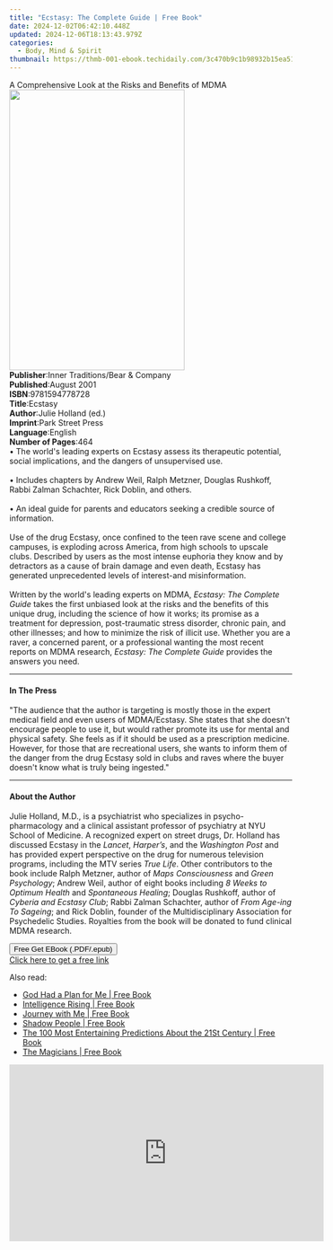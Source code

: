 ```yaml
---
title: "Ecstasy: The Complete Guide | Free Book"
date: 2024-12-02T06:42:10.448Z
updated: 2024-12-06T18:13:43.979Z
categories:
  - Body, Mind & Spirit
thumbnail: https://thmb-001-ebook.techidaily.com/3c470b9c1b98932b15ea5157abe5e3f663c4f0528d0e213418f8c0bff4a4924c.jpg
---
```

<main id="book-container">
  <div class="flex flex-col">
    <div class="book-brief flex-1 py-6 px-4 sm:p-6 md:py-10 md:px-8">
      <!-- brief-->
      <div class="book-brief-main">
        A Comprehensive Look at the Risks and Benefits of MDMA
      </div>
    </div>
    <div
      class="book-meta-info flex-1 grid gap-4 col-start-1 col-end-3 row-start-1 sm:mb-6 sm:grid-cols-4 lg:gap-6 lg:col-start-2 lg:row-end-6 lg:row-span-6 lg:mb-0"
    >
      <div
        class="book-meta-info-left place-content-center mt-4 p-4 text-sm leading-6 col-start-2 col-span-2 dark:text-slate-400"
      >
        <img
          class="w-full h-500 object-cover rounded-lg sm:h-255 sm:col-span-2 lg:col-span-full"
          src="https://img-001-ebook.techidaily.com/8def235a5f492c8137244ecfac636e35243b062deb6fdc6bf9ea8d5bd04665dc.jpg"
          alt=""
          width="312"
          height="500"
        />
      </div>
      <div
        class="book-meta-info-right mt-2 col-start-1 row-start-2 col-span-3 self-center"
      >
        <!-- meta data  -->
        <div class="flex flex-col px-4 md:px-8">
          <div class="flex-1">
            <strong>Publisher</strong>:<span class="px-2"
              >Inner Traditions/Bear &amp; Company</span
            >
          </div>
          <div class="flex-1">
            <strong>Published</strong>:<span class="px-2">August 2001</span>
          </div>
          <div class="flex-1">
            <strong>ISBN</strong>:<span class="px-2">9781594778728</span>
          </div>
          <div class="flex-1">
            <strong>Title</strong>:<span class="px-2">Ecstasy</span>
          </div>
          <div class="flex-1">
            <strong>Author</strong>:<span class="px-2"
              >Julie Holland (ed.)</span
            >
          </div>
          <div class="flex-1">
            <strong>Imprint</strong>:<span class="px-2">Park Street Press</span>
          </div>
          <div class="flex-1">
            <strong>Language</strong>:<span class="px-2">English</span>
          </div>
          <div class="flex-1">
            <strong>Number of Pages</strong>:<span class="px-2">464</span>
          </div>
        </div>
      </div>
    </div>
    <div class="book-description flex-1 py-6 px-4 sm:p-6 md:py-10 md:px-8">
      <div class="book-description-main">
        <div accordion-content="" id="description">
          • The world's leading experts on Ecstasy assess its therapeutic
          potential, social implications, and the dangers of unsupervised use.
          <br />
          <br />• Includes chapters by Andrew Weil, Ralph Metzner, Douglas
          Rushkoff, Rabbi Zalman Schachter, Rick Doblin, and others. <br />
          <br />• An ideal guide for parents and educators seeking a credible
          source of information. <br />
          <br />Use of the drug Ecstasy, once confined to the teen rave scene
          and college campuses, is exploding across America, from high schools
          to upscale clubs. Described by users as the most intense euphoria they
          know and by detractors as a cause of brain damage and even death,
          Ecstasy has generated unprecedented levels of interest-and
          misinformation. <br />
          <br />Written by the world's leading experts on MDMA,
          <i>Ecstasy: The Complete Guide</i> takes the first unbiased look at
          the risks and the benefits of this unique drug, including the science
          of how it works; its promise as a treatment for depression,
          post-traumatic stress disorder, chronic pain, and other illnesses; and
          how to minimize the risk of illicit use. Whether you are a raver, a
          concerned parent, or a professional wanting the most recent reports on
          MDMA research, <i>Ecstasy: The Complete Guide</i> provides the answers
          you need.
        </div>
        <div class="accordion-fader"></div>
      </div>
    </div>
    <div class="book-excerpts flex-1 py-6 px-4 sm:p-6 md:py-10 md:px-8">
      <!-- excerpts-->
      <div class="book-excerpts-main">
        <hr />
        <h4 class="placeholder placeholder-heading">
          <span>In The Press</span>
        </h4>
        <p>
          "The audience that the author is targeting is mostly those in the
          expert medical field and even users of MDMA/Ecstasy. She states that
          she doesn't encourage people to use it, but would rather promote its
          use for mental and physical safety. She feels as if it should be used
          as a prescription medicine. However, for those that are recreational
          users, she wants to inform them of the danger from the drug Ecstasy
          sold in clubs and raves where the buyer doesn't know what is truly
          being ingested."
        </p>
      </div>
    </div>
    <div class="book-about-author flex-1 py-6 px-4 sm:p-6 md:py-10 md:px-8">
      <!-- about author-->
      <div class="book-main-author-main">
        <hr />
        <h4 class="placeholder placeholder-heading">
          <span>About the Author</span>
        </h4>
        <p>
          Julie Holland, M.D., is a psychiatrist who specializes in
          psycho-pharmacology and a clinical assistant professor of psychiatry
          at NYU School of Medicine. A recognized expert on street drugs, Dr.
          Holland has discussed Ecstasy in the <i>Lancet</i>, <i>Harper’s</i>,
          and the <i>Washington Post</i> and has provided expert perspective on
          the drug for numerous television programs, including the MTV series
          <i>True Life</i>. Other contributors to the book include Ralph
          Metzner, author of <i>Maps Consciousness</i> and
          <i>Green Psychology</i>; Andrew Weil, author of eight books including
          <i>8 Weeks to Optimum Health</i> and <i>Spontaneous Healing</i>;
          Douglas Rushkoff, author of <i>Cyberia and Ecstasy Club</i>; Rabbi
          Zalman Schachter, author of <i>From Age-ing To Sageing</i>; and Rick
          Doblin, founder of the Multidisciplinary Association for Psychedelic
          Studies. Royalties from the book will be donated to fund clinical MDMA
          research.
        </p>
      </div>
    </div>
    <div class="book-free-get flex-1 py-6 px-4 sm:p-6 md:py-10 md:px-8">
      <button
        id="btn-free-get"
        class="bg-blue-500 hover:bg-blue-700 text-white font-bold py-2 px-4 rounded"
      >
        Free Get EBook (.PDF/.epub)
      </button>
      <div id="countdown-display" class="px-2 text-lg mt-2"></div>
      <a
        id="free-link"
        class="hidden bg-blue-500 hover:bg-blue-700 text-white font-bold py-2 px-4 rounded"
        href="https://www.ebooks.com/en-us/book/95783041/ecstasy-the-complete-guide/julie-holland/"
        target="_blank"
        >Click here to get a free link</a
      >
    </div>
    <script>
      let countdownTime = 0;
      let countdownInterval = null;
      document
        .getElementById('btn-free-get')
        .addEventListener('click', startCountdown);
      function startCountdown() {
        countdownTime = new Date().getTime() + 60000 * 3;
        countdownInterval = setInterval(updateCountdown, 1000);
        document.getElementById('btn-free-get').disabled = true;
        document
          .getElementById('btn-free-get')
          .classList.add('bg-gray-500', 'cursor-not-allowed');
      }
      function updateCountdown() {
        let currentTime = new Date().getTime();
        let timeLeft = countdownTime - currentTime;
        let secondsLeft = Math.floor(timeLeft / 1000);
        document.getElementById('countdown-display').innerHTML =
          `Remaining time: ${secondsLeft} seconds.`;
        if (secondsLeft <= 0) {
          clearInterval(countdownInterval);
          document.getElementById('btn-free-get').classList.add('hidden');
          document.getElementById('free-link').classList.remove('hidden');
          document.getElementById('countdown-display').innerHTML = '';
        }
      }
    </script>
  </div>
</main>

<ins class="adsbygoogle"
      style="display:block"
      data-ad-client="ca-pub-7571918770474297"
      data-ad-slot="8358498916"
      data-ad-format="auto"
      data-full-width-responsive="true"></ins>
    

<span class="atpl-alsoreadstyle">Also read:</span>
<div><ul>
<li><a href="https://novels-ebooks.techidaily.com/138574779-9781450223867-god-had-a-plan-for-me/"><u>God Had a Plan for Me | Free Book</u></a></li>
<li><a href="https://novels-ebooks.techidaily.com/138574668-9781450223393-intelligence-rising/"><u>Intelligence Rising | Free Book</u></a></li>
<li><a href="https://novels-ebooks.techidaily.com/138574679-9780595894611-journey-with-me/"><u>Journey with Me | Free Book</u></a></li>
<li><a href="https://novels-ebooks.techidaily.com/138574801-9781440115660-shadow-people/"><u>Shadow People | Free Book</u></a></li>
<li><a href="https://novels-ebooks.techidaily.com/138574733-9781469788692-the-100-most-entertaining-predictions-about-the-21st-century/"><u>The 100 Most Entertaining Predictions About the 21St Century | Free Book</u></a></li>
<li><a href="https://novels-ebooks.techidaily.com/138574763-9781462048434-the-magicians/"><u>The Magicians | Free Book</u></a></li>
</ul></div>

<!-- affiliate ads begin -->
<iframe width="560" height="315" src="https://www.youtube.com/embed/djPqRkskaBo?si=O6FEI-KVW0HwN417" title="YouTube video player" frameborder="0" allow="accelerometer; autoplay; clipboard-write; encrypted-media; gyroscope; picture-in-picture; web-share" referrerpolicy="strict-origin-when-cross-origin" allowfullscreen></iframe>
<!-- affiliate ads end -->

